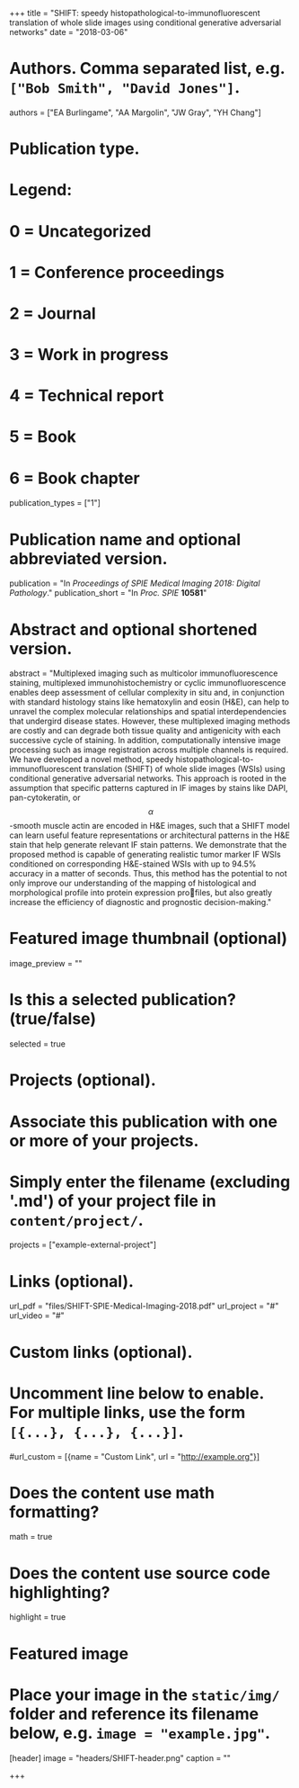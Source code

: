 +++
title = "SHIFT: speedy histopathological-to-immunofluorescent translation of whole slide images using conditional generative adversarial networks"
date = "2018-03-06"

# Authors. Comma separated list, e.g. `["Bob Smith", "David Jones"]`.
authors = ["EA Burlingame", "AA Margolin", "JW Gray", "YH Chang"]

# Publication type.
# Legend:
# 0 = Uncategorized
# 1 = Conference proceedings
# 2 = Journal
# 3 = Work in progress
# 4 = Technical report
# 5 = Book
# 6 = Book chapter
publication_types = ["1"]

# Publication name and optional abbreviated version.
publication = "In *Proceedings of SPIE Medical Imaging 2018: Digital Pathology*."
publication_short = "In _Proc. SPIE_ **10581**"

# Abstract and optional shortened version.
abstract = "Multiplexed imaging such as multicolor immunofluorescence staining, multiplexed immunohistochemistry or cyclic immunofluorescence enables deep assessment of cellular complexity in situ and, in conjunction with standard histology stains like hematoxylin and eosin (H&E), can help to unravel the complex molecular relationships and spatial interdependencies that undergird disease states. However, these multiplexed imaging methods are costly and can degrade both tissue quality and antigenicity with each successive cycle of staining. In addition, computationally intensive image processing such as image registration across multiple channels is required. We have developed a novel method, speedy histopathological-to-immunofluorescent translation (SHIFT) of whole slide images (WSIs) using conditional generative adversarial networks. This approach is rooted in the assumption that specific patterns captured in IF images by stains like DAPI, pan-cytokeratin, or $$\alpha$$-smooth muscle actin are encoded in H&E images, such that a SHIFT model can learn useful feature representations or architectural patterns in the H&E stain that help generate relevant IF stain patterns. We demonstrate that the proposed method is capable of generating realistic tumor marker IF WSIs conditioned on corresponding H&E-stained WSIs with up to 94.5% accuracy in a matter of seconds. Thus, this method has the potential to not only improve our understanding of the mapping of histological and morphological profile into protein expression profiles, but also greatly increase the efficiency of diagnostic and prognostic decision-making."

# Featured image thumbnail (optional)
image_preview = ""

# Is this a selected publication? (true/false)
selected = true

# Projects (optional).
#   Associate this publication with one or more of your projects.
#   Simply enter the filename (excluding '.md') of your project file in `content/project/`.
projects = ["example-external-project"]

# Links (optional).
url_pdf = "files/SHIFT-SPIE-Medical-Imaging-2018.pdf"
url_project = "#"
url_video = "#"

# Custom links (optional).
#   Uncomment line below to enable. For multiple links, use the form `[{...}, {...}, {...}]`.
#url_custom = [{name = "Custom Link", url = "http://example.org"}]

# Does the content use math formatting?
math = true

# Does the content use source code highlighting?
highlight = true

# Featured image
# Place your image in the `static/img/` folder and reference its filename below, e.g. `image = "example.jpg"`.
[header]
image = "headers/SHIFT-header.png"
caption = ""

+++
